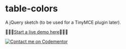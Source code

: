 # table-colors
A jQuery sketch (to be used for a TinyMCE plugin later).

:rocket::rocket::rocket:[Start a live demo here](https://ghitab.github.io/table-colors/):rocket::rocket::rocket:

[![Contact me on Codementor](https://www.codementor.io/m-badges/ghitab/find-me-on-cm-b.svg)](https://www.codementor.io/@ghitab?refer=badge)
